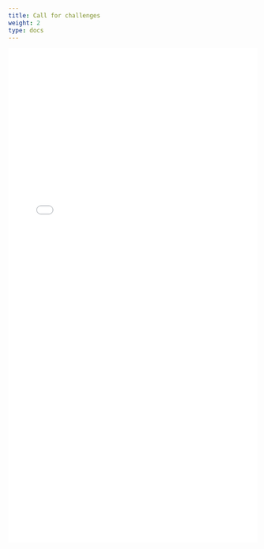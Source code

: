 ```yaml
---
title: Call for challenges
weight: 2
type: docs
---
```


<embed src="/pdf/call_for_challenges.pdf" width=100% height=1000 >
